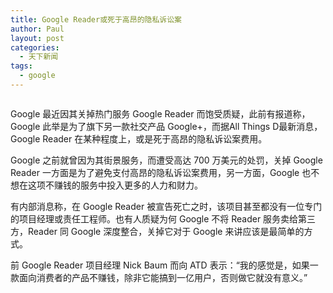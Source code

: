 ```yaml
---
title: Google Reader或死于高昂的隐私诉讼案
author: Paul
layout: post
categories:
  - 天下新闻
tags:
  - google
---
```


<p style="text-align: center;">

  <img src="http://img.hz.mk/2013-0103/google-decision-to-scrap-reader.png" alt="" />

</p>

Google 最近因其关掉热门服务 Google Reader 而饱受质疑，此前有报道称，Google 此举是为了旗下另一款社交产品 Google+，而据All Things D最新消息，Google Reader 在某种程度上，或是死于高昂的隐私诉讼案费用。

Google 之前就曾因为其街景服务，而遭受高达 700 万美元的处罚，关掉 Google Reader 一方面是为了避免支付高昂的隐私诉讼案费用，另一方面，Google 也不想在这项不赚钱的服务中投入更多的人力和财力。

有内部消息称，在 Google Reader 被宣告死亡之时，该项目甚至都没有一位专门的项目经理或责任工程师。也有人质疑为何 Google 不将 Reader 服务卖给第三方，Reader 同 Google 深度整合，关掉它对于 Google 来讲应该是最简单的方式。

前 Google Reader 项目经理 Nick Baum 而向 ATD 表示：“我的感觉是，如果一款面向消费者的产品不赚钱，除非它能搞到一亿用户，否则做它就没有意义。”